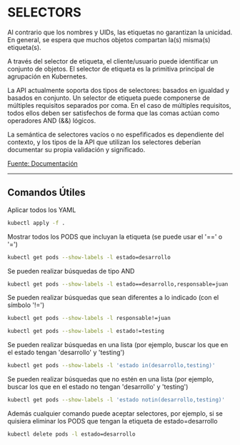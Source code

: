 # SELECTORS

Al contrario que los nombres y UIDs, las etiquetas no garantizan la unicidad. En general, se espera que muchos objetos compartan la(s) misma(s) etiqueta(s).

A través del selector de etiqueta, el cliente/usuario puede identificar un conjunto de objetos. El selector de etiqueta es la primitiva principal de agrupación en Kubernetes.

La API actualmente soporta dos tipos de selectores: basados en igualdad y basados en conjunto. Un selector de etiqueta puede componerse de múltiples requisitos separados por coma. En el caso de múltiples requisitos, todos ellos deben ser satisfechos de forma que las comas actúan como operadores AND (&&) lógicos.

La semántica de selectores vacíos o no espefificados es dependiente del contexto, y los tipos de la API que utilizan los selectores deberían documentar su propia validación y significado.

[Fuente: Documentación](https://kubernetes.io/es/docs/concepts/overview/working-with-objects/labels/#selectores-de-etiquetas)

----

## Comandos Útiles

Aplicar todos los YAML

```bash
kubectl apply -f .
```

Mostrar todos los PODS que incluyan la etiqueta (se puede usar el '==' o '=')

```bash
kubectl get pods --show-labels -l estado=desarrollo
```

Se pueden realizar búsquedas de tipo AND

```bash
kubectl get pods --show-labels -l estado==desarrollo,responsable=juan
```

Se pueden realizar búsquedas que sean diferentes a lo indicado (con el símbolo '!=')

```bash
kubectl get pods --show-labels -l responsable!=juan
```

```bash
kubectl get pods --show-labels -l estado!=testing
```

Se pueden realizar búsquedas en una lista (por ejemplo, buscar los que en el estado tengan 'desarrollo' y 'testing')

```bash
kubectl get pods --show-labels -l 'estado in(desarrollo,testing)'
```

Se pueden realizar búsquedas que no estén en una lista (por ejemplo, buscar los que en el estado no tengan 'desarrollo' y 'testing')

```bash
kubectl get pods --show-labels -l 'estado notin(desarrollo,testing)'
```

Además cualquier comando puede aceptar selectores, por ejemplo, si se quisiera eliminar los PODS que tengan la etiqueta de estado=desarrollo

```bash
kubectl delete pods -l estado=desarrollo
```